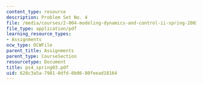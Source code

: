 ```yaml
---
content_type: resource
description: Problem Set No. 4
file: /media/courses/2-004-modeling-dynamics-and-control-ii-spring-2003/628c3a5a79810dfd8b0680feead18164_ps4_spring03.pdf
file_type: application/pdf
learning_resource_types:
- Assignments
ocw_type: OCWFile
parent_title: Assignments
parent_type: CourseSection
resourcetype: Document
title: ps4_spring03.pdf
uid: 628c3a5a-7981-0dfd-8b06-80feead18164
---
```

